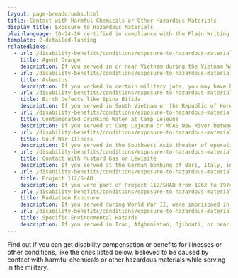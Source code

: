 ```yaml
---
layout: page-breadcrumbs.html
title: Contact with Harmful Chemicals or Other Hazardous Materials
display_title: Exposure to Hazardous Materials
plainlanguage: 10-24-16 certified in compliance with the Plain Writing Act
template: 2-detailed-landing
relatedlinks:
  - url: /disability-benefits/conditions/exposure-to-hazardous-materials/agent-orange/
    title: Agent Orange
    description: If you served in or near Vietnam during the Vietnam War Era—or in certain related jobs—you may have had contact with Agent Orange and other toxic chemicals used to clear plants and trees during the war.
  - url: /disability-benefits/conditions/exposure-to-hazardous-materials/asbestos/
    title: Asbestos
    description: If you worked in certain military jobs, you may have had contact with asbestos (toxic fibers once used in many buildings and products).
  - url: /disability-benefits/conditions/exposure-to-hazardous-materials/birth-defects/
    title: Birth Defects like Spina Bifida
    description: If you served in South Vietnam or the Republic of Korea during certain time periods, you may have had contact with chemicals like Agent Orange believed to cause birth defects in the children of Veterans.
  - url: /disability-benefits/conditions/exposure-to-hazardous-materials/contaminated-drinking-water-at-camp-lejeune/
    title: Contaminated Drinking Water at Camp Lejeune
    description: If you served at Camp Lejeune or MCAS New River between August 1953 and December 1987, you may be at risk for certain illnesses believed to be caused by contaminants found in the drinking water during that time.
  - url: /disability-benefits/conditions/exposure-to-hazardous-materials/gulf-war-illness/
    title: Gulf War Illness
    description: If you served in the Southwest Asia theater of operations, you may be at risk of certain illnesses linked to that region.
  - url: /disability-benefits/conditions/exposure-to-hazardous-materials/mustard-gas/
    title: Contact with Mustard Gas or Lewisite
    description: If you served at the German bombing of Bari, Italy, in World War II or worked in certain other jobs, you may have had contact with mustard gas.
  - url: /disability-benefits/conditions/exposure-to-hazardous-materials/project112-SHAD/
    title: Project 112/SHAD
    description: If you were part of Project 112/SHAD from 1962 to 1974, you may be at risk of illnesses believed to be caused by chemical testing.
  - url: /disability-benefits/conditions/exposure-to-hazardous-materials/radiation-exposure/
    title: Radiation Exposure
    description: If you served during World War II, were imprisoned in Japan, worked with or near nuclear testing, or served at a gaseous diffusion plant or in certain other jobs, you may be at risk for illnesses believed to be caused by radiation.
  - url: /disability-benefits/conditions/exposure-to-hazardous-materials/specific-environmental-hazards/
    title: Specific Environmental Hazards
    description: If you served in Iraq, Afghanistan, Djibouti, or near Atsugi, Japan, you may have had contact with toxic particles or pollutants.
---
```


<div class="va-introtext">

Find out if you can get disability compensation or benefits for illnesses or other conditions, like the ones listed below, believed to be caused by contact with harmful chemicals or other hazardous materials while serving in the military.

</div>
